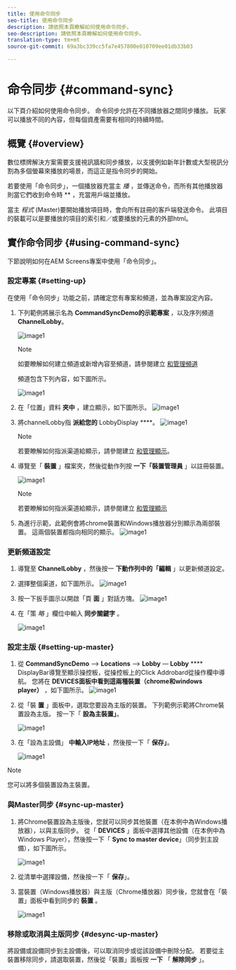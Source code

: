 ```yaml
---
title: 使用命令同步
seo-title: 使用命令同步
description: 請依照本頁瞭解如何使用命令同步。
seo-description: 請依照本頁瞭解如何使用命令同步。
translation-type: tm+mt
source-git-commit: 69a3bc339cc5fa7e457800e010709ee01db33b03

---
```



# 命令同步 {#command-sync}

以下頁介紹如何使用命令同步。 命令同步允許在不同播放器之間同步播放。 玩家可以播放不同的內容，但每個資產需要有相同的持續時間。

## 概覽 {#overview}

數位標牌解決方案需要支援視訊牆和同步播放，以支援例如新年計數或大型視訊分割為多個螢幕來播放的場景，而這正是指令同步的開始。

若要使用「命令同步」，一個播放器充當主 *播* ，並傳送命令，而所有其他播放器則當它們收到命令時 ** ，充當用戶端並播放。

當主 *程式* (Master)要開始播放項目時，會向所有註冊的客戶端發送命令。 此項目的裝載可以是要播放的項目的索引和／或要播放的元素的外部html。

## 實作命令同步 {#using-command-sync}

下節說明如何在AEM Screens專案中使用「命令同步」。

### 設定專案 {#setting-up}

在使用「命令同步」功能之前，請確定您有專案和頻道，並為專案設定內容。

1. 下列範例將展示名為 **CommandSyncDemo的示範專案** ，以及序列頻道 **ChannelLobby**。

   ![image1](assets/command-sync/command-sync1.png)

   >[!NOTE]
   >
   >如要瞭解如何建立頻道或新增內容至頻道，請參閱建立 [和管理頻道](/help/user-guide/managing-channels.md)

   頻道包含下列內容，如下圖所示。

   ![image1](assets/command-sync/command-sync2.png)

1. 在「位置」資料 **夾中** ，建立顯示，如下圖所示。
   ![image1](assets/command-sync/command-sync3.png)

1. 將channelLobby指 **派給您的** LobbyDisplay ****。
   ![image1](assets/command-sync/command-sync4.png)

   >[!NOTE]
   >
   >若要瞭解如何指派渠道給顯示，請參閱建立 [和管理顯示](/help/user-guide/managing-displays.md)。

1. 導覽至「 **裝置** 」檔案夾，然後從動作列按 **一下「裝置管理員** 」以註冊裝置。

   ![image1](assets/command-sync5.png)

   >[!NOTE]
   >
   >若要瞭解如何指派渠道給顯示，請參閱建立 [和管理顯示](/help/user-guide/managing-displays.md)

1. 為進行示範，此範例會將chrome裝置和Windows播放器分別顯示為兩部裝置。 這兩個裝置都指向相同的顯示。
   ![image1](assets/command-sync6.png)

### 更新頻道設定

1. 導覽至 **ChannelLobby** ，然後按一 **下動作列中的「編輯** 」以更新頻道設定。

1. 選擇整個渠道，如下圖所示。
   ![image1](assets/command-sync/command-sync7.png)

1. 按一下扳手圖示以開啟「頁 **面** 」對話方塊。
   ![image1](assets/command-sync/command-sync8.png)

1. 在「策 *略* 」欄位中輸入 **同步關鍵字** 。

   ![image1](assets/command-sync/command-sync9.png)


### 設定主版 {#setting-up-master}

1. 從 **CommandSyncDemo** —> **Locations** —> **Lobby** — **Lobby** **** DisplayBar導覽至顯示操控板，從操控板上的Click Addrobard從操作欄中導航。
您將在 **DEVICES面板中看到這兩種裝置（chrome和windows player）** ，如下圖所示。
   ![image1](assets/command-sync/command-sync10.png)

1. 從「裝 **置** 」面板中，選取您要設為主版的裝置。 下列範例示範將Chrome裝置設為主版。 按一下「 **設為主裝置」**。

   ![image1](assets/command-sync/command-sync11.png)

1. 在「設為主設備」 **中輸入IP地址** ，然後按一下「 **保存」**。

   ![image1](assets/command-sync/command-sync12.png)

>[!NOTE]
> 您可以將多個裝置設為主裝置。

### 與Master同步 {#sync-up-master}

1. 將Chrome裝置設為主版後，您就可以同步其他裝置（在本例中為Windows播放器），以與主版同步。
從「 **DEVICES** 」面板中選擇其他設備（在本例中為Windows Player），然後按一下「 **Sync to master device**」（同步到主設備），如下圖所示。

   ![image1](assets/command-sync/command-sync13.png)

1. 從清單中選擇設備，然後按一下「 **保存**」。

1. 當裝置（Windows播放器）與主版（Chrome播放器）同步後，您就會在「裝置」面板中看到同步的 **裝置** 。

   ![image1](assets/command-sync/command-sync14.png)

### 移除或取消與主版同步 {#desync-up-master}

將設備或設備同步到主設備後，可以取消同步或從該設備中刪除分配。 若要從主裝置移除同步，請選取裝置，然後從「裝置」面板按 **一下** 「 **解除同步** 」。

